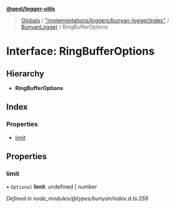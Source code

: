 **[@qest/logger-utils](../README.md)**

> [Globals](../README.md) / ["implementations/loggers/bunyan-logger/index"](../modules/_implementations_loggers_bunyan_logger_index_.md) / [BunyanLogger](../classes/_implementations_loggers_bunyan_logger_index_.bunyanlogger.md) / RingBufferOptions

# Interface: RingBufferOptions

## Hierarchy

* **RingBufferOptions**

## Index

### Properties

* [limit](_implementations_loggers_bunyan_logger_index_.bunyanlogger.ringbufferoptions.md#limit)

## Properties

### limit

• `Optional` **limit**: undefined \| number

*Defined in node_modules/@types/bunyan/index.d.ts:259*
